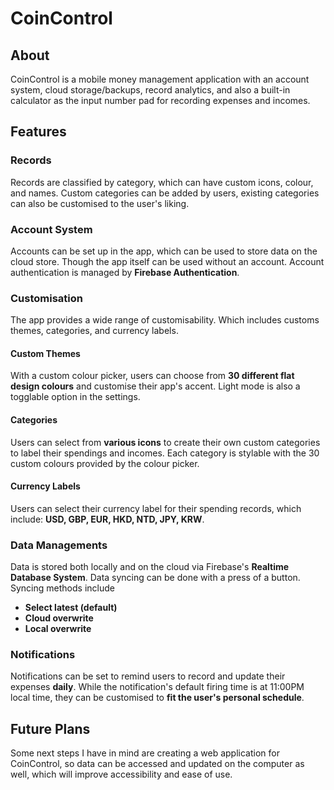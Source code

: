 # CoinControl
## About
CoinControl is a mobile money management application with an account system, cloud storage/backups, record analytics, and also a built-in calculator as the input number pad for recording expenses and incomes.

## Features
### Records
Records are classified by category, which can have custom icons, colour, and names. Custom categories can be added by users, existing categories can also be customised to the user's liking.

### Account System
Accounts can be set up in the app, which can be used to store data on the cloud store. Though the app itself can be used without an account. Account authentication is managed by **Firebase Authentication**.

### Customisation
The app provides a wide range of customisability. Which includes customs themes, categories, and currency labels.
#### Custom Themes
With a custom colour picker, users can choose from **30 different flat design colours** and customise their app's accent. Light mode is also a togglable option in the settings.
#### Categories
Users can select from **various icons** to create their own custom categories to label their spendings and incomes. Each category is stylable with the 30 custom colours provided by the colour picker.
#### Currency Labels
Users can select their currency label for their spending records, which include: **USD, GBP, EUR, HKD, NTD, JPY, KRW**.

### Data Managements
Data is stored both locally and on the cloud via Firebase's **Realtime Database System**. Data syncing can be done with a press of a button. Syncing methods include
- **Select latest (default)**
- **Cloud overwrite**
- **Local overwrite**

### Notifications
Notifications can be set to remind users to record and update their expenses **daily**. While the notification's default firing time is at 11:00PM local time, they can be customised to **fit the user's personal schedule**.

## Future Plans
Some next steps I have in mind are creating a web application for CoinControl, so data can be accessed and updated on the computer as well, which will improve accessibility and ease of use.
